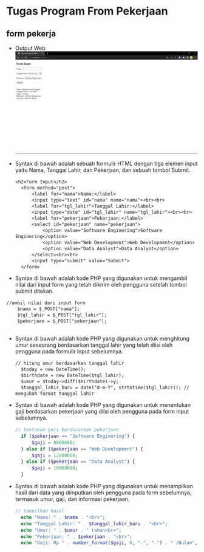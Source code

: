 # Tugas Program From Pekerjaan

## form pekerja

- Output Web
  <img src="sintax/web.png">

- Syntax di bawah adalah sebuah formulir HTML dengan tiga elemen input yaitu Nama, Tanggal Lahir, dan Pekerjaan, dan sebuah tombol Submit.
  ```
  <h2>Form Input</h2>
    <form method="post">
        <label for="nama">Nama:</label>
        <input type="text" id="nama" name="nama"><br><br>
        <label for="tgl_lahir">Tanggal Lahir:</label>
        <input type="date" id="tgl_lahir" name="tgl_lahir"><br><br>
        <label for="pekerjaan">Pekerjaan:</label>
        <select id="pekerjaan" name="pekerjaan">
            <option value="Software Enginering">Software Enginering</option>
            <option value="Web Development">Web Development</option>
            <option value="Data Analyst">Data Analyst</option>
        </select><br><br>
        <input type="submit" value="Submit">
    </form>
  ```
  

- Syntax di bawah adalah kode PHP yang digunakan untuk mengambil nilai dari input form yang telah dikirim oleh pengguna setelah tombol submit ditekan.

```
//ambil nilai dari input form
    $nama = $_POST["nama"]; 
    $tgl_lahir = $_POST["tgl_lahir"];
    $pekerjaan = $_POST["pekerjaan"]; 
    
```
 

- Syntax di bawah adalah kode PHP yang digunakan untuk menghitung umur seseorang berdasarkan tanggal lahir yang telah diisi oleh pengguna pada formulir input sebelumnya.


  ```
  // hitung umur berdasarkan tanggal lahir
    $today = new DateTime();
    $birthdate = new DateTime($tgl_lahir);
    $umur = $today->diff($birthdate)->y;
    $tanggal_lahir_baru = date("d-m-Y", strtotime($tgl_lahir)); // mengubah format tanggal lahir

  ```

- Syntax di bawah adalah kode PHP yang digunakan untuk menentukan gaji berdasarkan pekerjaan yang diisi oleh pengguna pada form input sebelumnya.

  ```php
  // tentukan gaji berdasarkan pekerjaan
    if ($pekerjaan == "Software Enginering") {
        $gaji = 8000000;
    } else if ($pekerjaan == "Web Development") {
        $gaji = 12000000;
    } else if ($pekerjaan == "Data Analyst") {
        $gaji = 10000000;
    }

  ```

- Syntax di bawah adalah kode PHP yang digunakan untuk menampilkan hasil dari data yang diinputkan oleh pengguna pada form sebelumnya, termasuk umur, gaji, dan informasi pekerjaan.

  ```php
  // tampilkan hasil
    echo "Nama: " . $nama . "<br>";
    echo "Tanggal Lahir: " . $tanggal_lahir_baru . "<br>";
    echo "Umur: " . $umur . " tahun<br>";
    echo "Pekerjaan: " . $pekerjaan . "<br>";
    echo "Gaji: Rp " . number_format($gaji, 0, ".", ".") . " /Bulan", "<br>";

  ```

